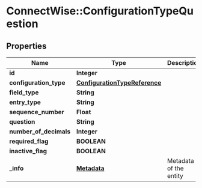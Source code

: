 # ConnectWise::ConfigurationTypeQuestion

## Properties
Name | Type | Description | Notes
------------ | ------------- | ------------- | -------------
**id** | **Integer** |  | [optional] 
**configuration_type** | [**ConfigurationTypeReference**](ConfigurationTypeReference.md) |  | [optional] 
**field_type** | **String** |  | 
**entry_type** | **String** |  | 
**sequence_number** | **Float** |  | 
**question** | **String** |  | 
**number_of_decimals** | **Integer** |  | [optional] 
**required_flag** | **BOOLEAN** |  | [optional] 
**inactive_flag** | **BOOLEAN** |  | [optional] 
**_info** | [**Metadata**](Metadata.md) | Metadata of the entity | [optional] 



